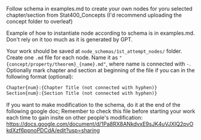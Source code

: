 Follow schema in examples.md to create your own nodes for yoru selected chapter/section from Stat400_Concepts (I'd recommend uploading the concept folder to overleaf)

Example of how to instantiate node according to schema is in examples.md. Don't rely on it too much as it is generated by GPT.

Your work should be saved at `node_schemas/1st_attempt_nodes/` folder.
Create one `.md` file for each node. Name it as `"{concept/property/theorem}_{name}.md"`, where name is connected with `-`. 
Optionally mark chapter and section at beginning of the file if you can in the following format (optional):
```md
Chapter{num}:{Chapter Title (not connected with hyphen)}
Section{num}:{Section Title (not connected with hyphen)}
```
If you want to make modification to the schema, do it at the end of the following google doc; Remember to check this file before starting your work each time to gain insite on other people's modification:
https://docs.google.com/document/d/1Pa8RX8ANkdvxE9sJK4uVJXIQ2pvOkdXzf6ppnoPDCdA/edit?usp=sharing